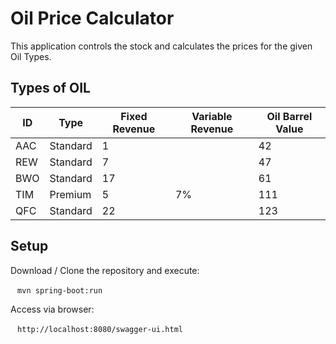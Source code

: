 # Oil Price Calculator
This application controls the stock and calculates the prices for the given Oil Types.

## Types of OIL

| ID | Type | Fixed Revenue | Variable Revenue | Oil Barrel Value |
|-----|----------|---|----|-----|
| AAC | Standard | 1 |  | 42 
| REW | Standard | 7 |  | 47 
| BWO | Standard | 17 |  | 61 
| TIM | Premium | 5 | 7% | 111 
| QFC | Standard | 22 |  | 123  

## Setup
 Download / Clone the repository and execute:
 
 ` ` `
 mvn spring-boot:run
 ` ` ` 
 
 Access via browser:
 
 ` ` `
 http://localhost:8080/swagger-ui.html
 ` ` ` 
